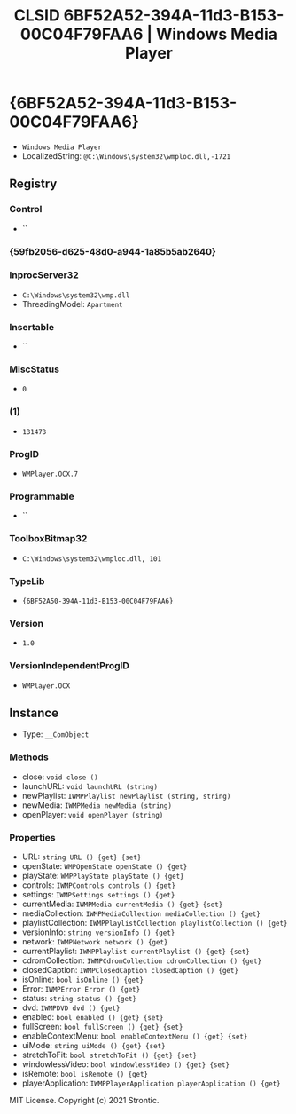 ﻿---
title: "CLSID 6BF52A52-394A-11d3-B153-00C04F79FAA6 | Windows Media Player"
excerpt: What is COM-Object CLSID 6BF52A52-394A-11d3-B153-00C04F79FAA6?
---

# {6BF52A52-394A-11d3-B153-00C04F79FAA6}

* `Windows Media Player`
* LocalizedString: `@C:\Windows\system32\wmploc.dll,-1721`

## Registry


### Control

* ``

### {59fb2056-d625-48d0-a944-1a85b5ab2640}


### InprocServer32

* `C:\Windows\system32\wmp.dll`
* ThreadingModel: `Apartment`

### Insertable

* ``

### MiscStatus

* `0`

### (1)

* `131473`

### ProgID

* `WMPlayer.OCX.7`

### Programmable

* ``

### ToolboxBitmap32

* `C:\Windows\system32\wmploc.dll, 101`

### TypeLib

* `{6BF52A50-394A-11d3-B153-00C04F79FAA6}`

### Version

* `1.0`

### VersionIndependentProgID

* `WMPlayer.OCX`

## Instance

* Type: `__ComObject`

### Methods

* close: `void close ()`
* launchURL: `void launchURL (string)`
* newPlaylist: `IWMPPlaylist newPlaylist (string, string)`
* newMedia: `IWMPMedia newMedia (string)`
* openPlayer: `void openPlayer (string)`

### Properties

* URL: `string URL () {get} {set} `
* openState: `WMPOpenState openState () {get} `
* playState: `WMPPlayState playState () {get} `
* controls: `IWMPControls controls () {get} `
* settings: `IWMPSettings settings () {get} `
* currentMedia: `IWMPMedia currentMedia () {get} {set} `
* mediaCollection: `IWMPMediaCollection mediaCollection () {get} `
* playlistCollection: `IWMPPlaylistCollection playlistCollection () {get} `
* versionInfo: `string versionInfo () {get} `
* network: `IWMPNetwork network () {get} `
* currentPlaylist: `IWMPPlaylist currentPlaylist () {get} {set} `
* cdromCollection: `IWMPCdromCollection cdromCollection () {get} `
* closedCaption: `IWMPClosedCaption closedCaption () {get} `
* isOnline: `bool isOnline () {get} `
* Error: `IWMPError Error () {get} `
* status: `string status () {get} `
* dvd: `IWMPDVD dvd () {get} `
* enabled: `bool enabled () {get} {set} `
* fullScreen: `bool fullScreen () {get} {set} `
* enableContextMenu: `bool enableContextMenu () {get} {set} `
* uiMode: `string uiMode () {get} {set} `
* stretchToFit: `bool stretchToFit () {get} {set} `
* windowlessVideo: `bool windowlessVideo () {get} {set} `
* isRemote: `bool isRemote () {get} `
* playerApplication: `IWMPPlayerApplication playerApplication () {get} `

MIT License. Copyright (c) 2021 Strontic.


